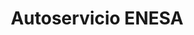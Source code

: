 ---
title: "Autoservicio ENESA"
url: /san-pedro-sula/autoservicio-enesa/
shop: reparación de automóviles
---